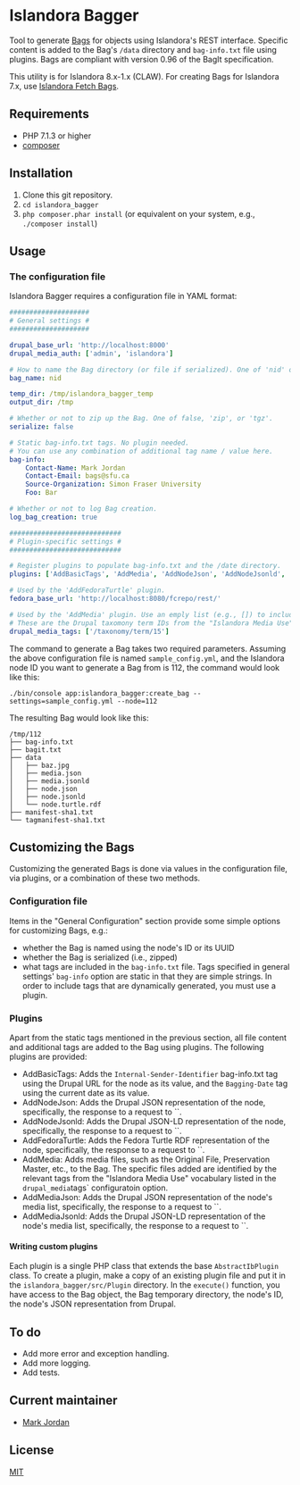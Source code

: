 # Islandora Bagger

Tool to generate [Bags](https://en.wikipedia.org/wiki/BagIt) for objects using Islandora's REST interface. Specific content is added to the Bag's `/data` directory and `bag-info.txt` file using plugins. Bags are compliant with version 0.96 of the BagIt specification.

This utility is for Islandora 8.x-1.x (CLAW). For creating Bags for Islandora 7.x, use [Islandora Fetch Bags](https://github.com/mjordan/islandora_fetch_bags).

## Requirements

* PHP 7.1.3 or higher
* [composer](https://getcomposer.org/)

## Installation

1. Clone this git repository.
1. `cd islandora_bagger`
1. `php composer.phar install` (or equivalent on your system, e.g., `./composer install`)

## Usage

### The configuration file

Islandora Bagger requires a configuration file in YAML format:

```yaml
####################
# General settings #
####################

drupal_base_url: 'http://localhost:8000'
drupal_media_auth: ['admin', 'islandora']

# How to name the Bag directory (or file if serialized). One of 'nid' or 'uuid'.
bag_name: nid

temp_dir: /tmp/islandora_bagger_temp
output_dir: /tmp

# Whether or not to zip up the Bag. One of false, 'zip', or 'tgz'.
serialize: false

# Static bag-info.txt tags. No plugin needed.
# You can use any combination of additional tag name / value here.
bag-info:
    Contact-Name: Mark Jordan
    Contact-Email: bags@sfu.ca
    Source-Organization: Simon Fraser University
    Foo: Bar

# Whether or not to log Bag creation.
log_bag_creation: true

############################
# Plugin-specific settings #
############################

# Register plugins to populate bag-info.txt and the /date directory.
plugins: ['AddBasicTags', 'AddMedia', 'AddNodeJson', 'AddNodeJsonld', 'AddMediaJson', 'AddMediaJsonld', 'AddFedoraTurtle']

# Used by the 'AddFedoraTurtle' plugin.
fedora_base_url: 'http://localhost:8080/fcrepo/rest/'

# Used by the 'AddMedia' plugin. Use an emply list (e.g., []) to include all media.
# These are the Drupal taxomony term IDs from the "Islandora Media Use" vocabulary.
drupal_media_tags: ['/taxonomy/term/15']
```

The command to generate a Bag takes two required parameters. Assuming the above configuration file is named `sample_config.yml`, and the Islandora node ID you want to generate a Bag from is 112, the command would look like this:

`./bin/console app:islandora_bagger:create_bag --settings=sample_config.yml --node=112`

The resulting Bag would look like this:

```
/tmp/112
├── bag-info.txt
├── bagit.txt
├── data
│   ├── baz.jpg
│   ├── media.json
│   ├── media.jsonld
│   ├── node.json
│   ├── node.jsonld
│   └── node.turtle.rdf
├── manifest-sha1.txt
└── tagmanifest-sha1.txt
```

## Customizing the Bags

Customizing the generated Bags is done via values in the configuration file, via plugins, or a combination of these two methods.

### Configuration file

Items in the "General Configuration" section provide some simple options for customizing Bags, e.g.:

* whether the Bag is named using the node's ID or its UUID
* whether the Bag is serialized (i.e., zipped)
* what tags are included in the `bag-info.txt` file. Tags specified in general settings' `bag-info` option are static in that they are simple strings. In order to include tags that are dynamically generated, you must use a plugin.

### Plugins

Apart from the static tags mentioned in the previous section, all file content and additional tags are added to the Bag using plugins. The following plugins are provided:

* AddBasicTags: Adds the `Internal-Sender-Identifier` bag-info.txt tag using the Drupal URL for the node as its value, and the `Bagging-Date` tag using the current date as its value.
* AddNodeJson: Adds the Drupal JSON representation of the node, specifically, the response to a request to ``.
* AddNodeJsonld: Adds the Drupal JSON-LD representation of the node, specifically, the response to a request to ``.
* AddFedoraTurtle: Adds the Fedora Turtle RDF representation of the node, specifically, the response to a request to ``.
* AddMedia: Adds media files, such as the Original File, Preservation Master, etc., to the Bag. The specific files added are identified by the relevant tags from the "Islandora Media Use" vocabulary listed in the `drupal_media`tags` configuratoin option.
* AddMediaJson: Adds the Drupal JSON representation of the node's media list, specifically, the response to a request to ``.
* AddMediaJsonld: Adds the Drupal JSON-LD representation of the node's media list, specifically, the response to a request to ``.

#### Writing custom plugins

Each plugin is a single PHP class that extends the base `AbstractIbPlugin` class. To create a plugin, make a copy of an existing plugin file and put it in the `islandora_bagger/src/Plugin` directory. In the `execute()` function, you have access to the Bag object, the Bag temporary directory, the node's ID, the node's JSON representation from Drupal. 

## To do

* Add more error and exception handling.
* Add more logging.
* Add tests.

## Current maintainer

* [Mark Jordan](https://github.com/mjordan)

## License

[MIT](https://opensource.org/licenses/MIT)
